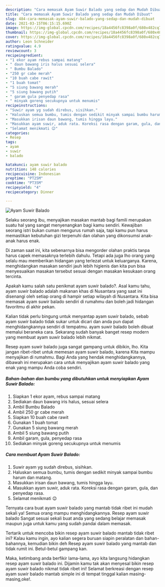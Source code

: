 ```yaml
---
description: "Cara memasak Ayam Suwir Balado yang sedap dan Mudah Dibuat"
title: "Cara memasak Ayam Suwir Balado yang sedap dan Mudah Dibuat"
slug: 484-cara-memasak-ayam-suwir-balado-yang-sedap-dan-mudah-dibuat
date: 2021-03-15T06:15:15.690Z
image: https://img-global.cpcdn.com/recipes/18a4456fc8398a0f/680x482cq70/ayam-suwir-balado-foto-resep-utama.jpg
thumbnail: https://img-global.cpcdn.com/recipes/18a4456fc8398a0f/680x482cq70/ayam-suwir-balado-foto-resep-utama.jpg
cover: https://img-global.cpcdn.com/recipes/18a4456fc8398a0f/680x482cq70/ayam-suwir-balado-foto-resep-utama.jpg
author: Leon Schneider
ratingvalue: 4.9
reviewcount: 3
recipeingredient:
- "1 ekor ayam rebus sampai matang"
- " daun bawang iris halus sesuai selera"
- " Bumbu Balado"
- "250 gr cabe merah"
- "10 buah cabe rawit"
- "1 buah tomat"
- "5 siung bawang merah"
- "5 siung bawang putih"
- " garam gula penyedap rasa"
- " minyak goreng secukupnya untuk menumis"
recipeinstructions:
- "Suwir ayam yg sudah direbus, sisihkan."
- "Haluskan semua bumbu, tumis dengan sedikit minyak sampai bumbu harum dan matang."
- "Masukkan irisan daun bawang, tumis hingga layu."
- "Masukkan ayam suwir, aduk rata. Koreksi rasa dengan garam, gula, dan penyedap rasa."
- "Selamat menikmati 😉"
categories:
- Resep
tags:
- ayam
- suwir
- balado

katakunci: ayam suwir balado 
nutrition: 148 calories
recipecuisine: Indonesian
preptime: "PT25M"
cooktime: "PT35M"
recipeyield: "4"
recipecategory: Dinner

---
```



![Ayam Suwir Balado](https://img-global.cpcdn.com/recipes/18a4456fc8398a0f/680x482cq70/ayam-suwir-balado-foto-resep-utama.jpg)

Selaku seorang ibu, menyajikan masakan mantab bagi famili merupakan suatu hal yang sangat menyenangkan bagi kamu sendiri. Kewajiban seorang istri bukan cuman mengurus rumah saja, tapi kamu pun harus memastikan kebutuhan gizi terpenuhi dan olahan yang dikonsumsi anak-anak harus enak.

Di zaman  saat ini, kita sebenarnya bisa mengorder olahan praktis tanpa harus capek memasaknya terlebih dahulu. Tetapi ada juga lho orang yang selalu mau memberikan hidangan yang terlezat untuk keluarganya. Karena, menghidangkan masakan sendiri jauh lebih higienis dan kita pun bisa menyesuaikan masakan tersebut sesuai dengan masakan kesukaan orang tercinta. 



Apakah kamu salah satu penikmat ayam suwir balado?. Asal kamu tahu, ayam suwir balado adalah makanan khas di Nusantara yang saat ini disenangi oleh setiap orang di hampir setiap wilayah di Nusantara. Kita bisa memasak ayam suwir balado sendiri di rumahmu dan boleh jadi hidangan favoritmu di akhir pekan.

Kalian tidak perlu bingung untuk menyantap ayam suwir balado, sebab ayam suwir balado tidak sukar untuk dicari dan anda pun dapat menghidangkannya sendiri di tempatmu. ayam suwir balado boleh dibuat memalui beraneka cara. Sekarang sudah banyak banget resep modern yang membuat ayam suwir balado lebih nikmat.

Resep ayam suwir balado juga sangat gampang untuk dibikin, lho. Kita jangan ribet-ribet untuk memesan ayam suwir balado, karena Kita mampu menyajikan di rumahmu. Bagi Anda yang hendak menghidangkannya, dibawah ini merupakan cara untuk menyajikan ayam suwir balado yang enak yang mampu Anda coba sendiri.

<!--inarticleads1-->

##### Bahan-bahan dan bumbu yang dibutuhkan untuk menyiapkan Ayam Suwir Balado:

1. Siapkan 1 ekor ayam, rebus sampai matang
1. Sediakan  daun bawang iris halus, sesuai selera
1. Ambil  Bumbu Balado
1. Ambil 250 gr cabe merah
1. Siapkan 10 buah cabe rawit
1. Gunakan 1 buah tomat
1. Gunakan 5 siung bawang merah
1. Ambil 5 siung bawang putih
1. Ambil  garam, gula, penyedap rasa
1. Sediakan  minyak goreng secukupnya untuk menumis




<!--inarticleads2-->

##### Cara membuat Ayam Suwir Balado:

1. Suwir ayam yg sudah direbus, sisihkan.
1. Haluskan semua bumbu, tumis dengan sedikit minyak sampai bumbu harum dan matang.
1. Masukkan irisan daun bawang, tumis hingga layu.
1. Masukkan ayam suwir, aduk rata. Koreksi rasa dengan garam, gula, dan penyedap rasa.
1. Selamat menikmati 😉




Ternyata cara buat ayam suwir balado yang mantab tidak ribet ini mudah sekali ya! Semua orang mampu menghidangkannya. Resep ayam suwir balado Sangat sesuai sekali buat anda yang sedang belajar memasak maupun juga untuk kamu yang sudah pandai dalam memasak.

Tertarik untuk mencoba bikin resep ayam suwir balado mantab tidak ribet ini? Kalau kamu ingin, ayo kalian segera buruan siapin peralatan dan bahan-bahannya, kemudian bikin deh Resep ayam suwir balado yang mantab dan tidak rumit ini. Betul-betul gampang kan. 

Maka, ketimbang anda berfikir lama-lama, ayo kita langsung hidangkan resep ayam suwir balado ini. Dijamin kamu tak akan menyesal bikin resep ayam suwir balado nikmat tidak ribet ini! Selamat berkreasi dengan resep ayam suwir balado mantab simple ini di tempat tinggal kalian masing-masing,oke!.

